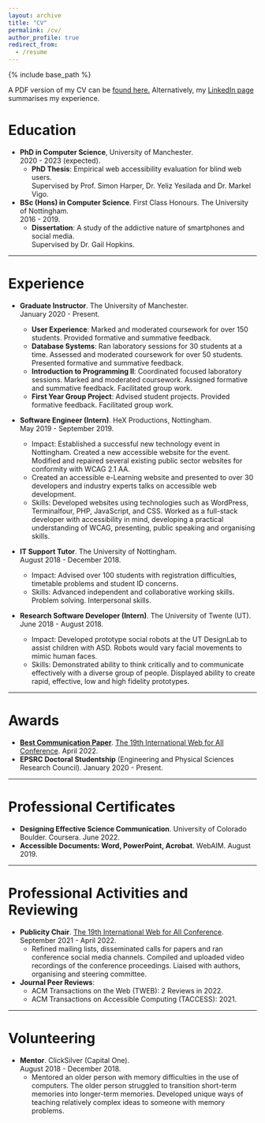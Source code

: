 ```yaml
---
layout: archive
title: "CV"
permalink: /cv/
author_profile: true
redirect_from:
  - /resume
---
```


{% include base_path %}

A PDF version of my CV can be <a href="/files/cv.pdf" target="_blank">found here.</a> Alternatively, my <a href="https://www.linkedin.com/in/alexanderhambley/" target="_blank">LinkedIn page</a> summarises my experience.

Education
======
* **PhD in Computer Science**, University of Manchester.
  <br>
  2020 - 2023 (expected). 
  * <b>PhD Thesis</b>: Empirical web accessibility evaluation for blind web users. 
    <br>
    Supervised by Prof. Simon Harper, Dr. Yeliz Yesilada and Dr. Markel Vigo. 
* **BSc (Hons) in Computer Science**. First Class Honours. The University of Nottingham.
  <br>
  2016 - 2019.
  * <b>Dissertation</b>: A study of the addictive nature of smartphones and social media. 
    <br>
    Supervised by Dr. Gail Hopkins.

***

Experience
======
* **Graduate Instructor**. The University of Manchester.
  <br>
  January 2020 - Present. 
  * <b>User Experience</b>: Marked and moderated coursework for over 150 students. Provided formative and summative feedback.
  * <b>Database Systems</b>: Ran laboratory sessions for 30 students at a time. Assessed and moderated coursework for over 50 students. Presented formative and summative feedback.
  * <b>Introduction to Programming II</b>: Coordinated focused laboratory sessions. Marked and moderated coursework. Assigned formative and summative feedback. Facilitated group work.
  * <b>First Year Group Project</b>: Advised student projects. Provided formative feedback. Facilitated group work.

* **Software Engineer (Intern)**. HeX Productions, Nottingham. 
  <br>
  May 2019 - September 2019.
  * Impact: Established a successful new technology event in Nottingham. Created a new accessible website for the event. Modified and repaired several existing public sector websites for conformity with WCAG 2.1 AA.
  * Created an accessible e-Learning website and presented to over 30 developers and industry experts talks on accessible web development.
  * Skills: Developed websites using technologies such as WordPress, Terminalfour, PHP, JavaScript, and CSS. Worked as a full-stack developer with accessibility in mind, developing a practical understanding of WCAG, presenting, public speaking and organising skills.

* **IT Support Tutor**. The University of Nottingham.
  <br>
  August 2018 - December 2018. 
  * Impact: Advised over 100 students with registration difficulties, timetable problems and student ID concerns.
  * Skills: Advanced independent and collaborative working skills. Problem solving. Interpersonal skills.

* **Research Software Developer (Intern)**. The University of Twente (UT).
  <br>
  June 2018 - August 2018.
  * Impact: Developed prototype social robots at the UT DesignLab to assist children with ASD. Robots would vary facial movements to mimic human faces.
  * Skills: Demonstrated ability to think critically and to communicate effectively with a diverse group of people. Displayed ability to create rapid, effective, low and high fidelity prototypes.

***

Awards
======
* <a href="/publication/2022-4-27">**Best Communication Paper**</a>. <a href="https://www.w4a.info/2022/" target="_blank">The 19th International Web for All Conference</a>. April 2022.
* **EPSRC Doctoral Studentship** (Engineering and Physical Sciences Research Council). January 2020 - Present.

***

Professional Certificates
======
* **Designing Effective Science Communication**. University of Colorado Boulder. Coursera. June 2022.
* **Accessible Documents: Word, PowerPoint, Acrobat**. WebAIM. August 2019.

*** 

Professional Activities and Reviewing
======
* **Publicity Chair**. <a href="https://www.w4a.info/2022/" target="_blank">The 19th International Web for All Conference</a>. 
  <br>
  September 2021 - April 2022.
  * Refined mailing lists, disseminated calls for papers and ran conference social media channels. Compiled and uploaded video recordings of the conference proceedings. Liaised with authors, organising and steering committee.
* **Journal Peer Reviews**:
  * ACM Transactions on the Web (TWEB): 2 Reviews in 2022.
  * ACM Transactions on Accessible Computing (TACCESS): 2021.

***

Volunteering
======
* **Mentor**. ClickSilver (Capital One).
  <br>
  August 2018 - December 2018. 
  * Mentored an older person with memory difficulties in the use of computers. The older person struggled to transition short-term memories into longer-term memories. Developed unique ways of teaching relatively complex ideas to someone with memory problems.